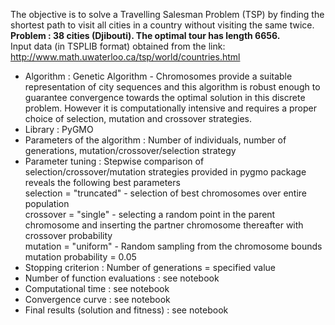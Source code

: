 The objective is to solve a Travelling Salesman Problem (TSP) by finding the shortest path to visit all cities in a country without visiting the same twice. 
**Problem : 38 cities (Djibouti). The optimal tour has length 6656.**<br>
Input data (in TSPLIB format) obtained from the link: http://www.math.uwaterloo.ca/tsp/world/countries.html

- Algorithm : Genetic Algorithm - Chromosomes provide a suitable representation of city sequences and this algorithm is robust enough to guarantee convergence towards the optimal solution in this discrete problem. However it is computationally intensive and requires a proper choice of selection, mutation and crossover strategies. 
- Library : PyGMO
- Parameters of the algorithm : Number of individuals, number of generations, mutation/crossover/selection strategy  
- Parameter tuning : Stepwise comparison of selection/crossover/mutation strategies provided in pygmo package reveals the following best parameters<br>
  selection = "truncated" - selection of best chromosomes over entire population<br>
  crossover = "single" - selecting a random point in the parent chromosome and inserting the partner chromosome thereafter with crossover probability<br>
  mutation = "uniform" - Random sampling from the chromosome bounds<br>
  mutation probability = 0.05
- Stopping criterion : Number of generations = specified value
- Number of function evaluations : see notebook
- Computational time : see notebook
- Convergence curve : see notebook
- Final results (solution and fitness) : see notebook
